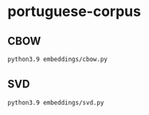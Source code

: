 # portuguese-corpus

## CBOW
```bash
python3.9 embeddings/cbow.py
```

## SVD
```bash
python3.9 embeddings/svd.py
```
